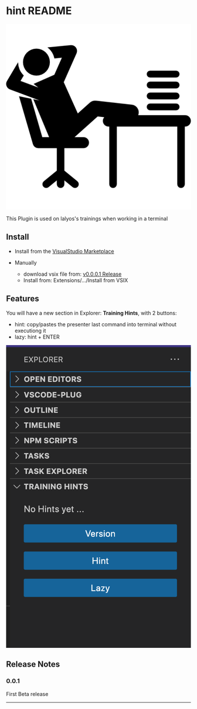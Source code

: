 # hint README

![screenshot](lazy.png)

This Plugin is used on lalyos's trainings when working in a terminal

## Install

- Install from the [VisualStudio Marketplace](https://marketplace.visualstudio.com/items?itemName=Lalyos.hint)

- Manually
  - download vsix file from: [v0.0.0.1 Release](https://github.com/lalyos/vscode-plugin-hint/releases/download/v0.0.1/hint-0.0.1.vsix)
  - Install from: Extensions/.../Install from VSIX

## Features

You will have a new section in Explorer: **Training Hints**, with 2 buttons:
- hint: copy/pastes the presenter last command into terminal without executiong it
- lazy: hint + ENTER

![screenshot](vsc-plugin-hint.png)

## Release Notes


### 0.0.1

First Beta release

---
